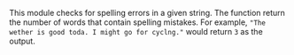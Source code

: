 This module checks for spelling errors in a given string. The function return the number of words that contain spelling mistakes. For example, `"The wether is good toda. I might go for cyclng."` would return `3` as the output.